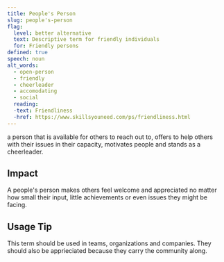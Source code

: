 ```yaml
---
title: People's Person
slug: people's-person
flag:
  level: better alternative
  text: Descriptive term for friendly individuals
  for: Friendly persons
defined: true
speech: noun
alt_words:
  - open-person
  - friendly
  - cheerleader
  - accomodating
  - social
  reading:
  -text: Friendliness
  -href: https://www.skillsyouneed.com/ps/friendliness.html
---
```


a person that is available for others to reach out to, offers to help others with their issues in their capacity, motivates people and stands as a cheerleader.


## Impact
A people's person makes others feel welcome and appreciated no matter how small their input, little achievements or even issues they might be facing. 


## Usage Tip

This term should be used in teams, organizations and companies. They should also be apprieciated because they carry the community along.